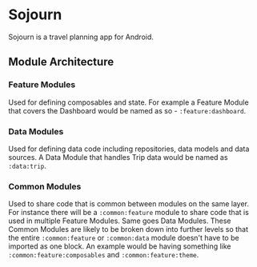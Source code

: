 # Sojourn
Sojourn is a travel planning app for Android.

## Module Architecture
### Feature Modules
Used for defining composables and state. For example a Feature Module that covers the Dashboard would be named as so - `:feature:dashboard`.

### Data Modules
Used for defining data code including repositories, data models and data sources. A Data Module that handles Trip data would be named as `:data:trip`.

### Common Modules
Used to share code that is common between modules on the same layer. For instance there will be a `:common:feature` module to share code that is used in multiple Feature Modules. Same goes Data Modules.
These Common Modules are likely to be broken down into further levels so that the entire `:common:feature` or `:common:data` module doesn't have to be imported as one block.
An example would be having something like `:common:feature:composables` and `:common:feature:theme`.
